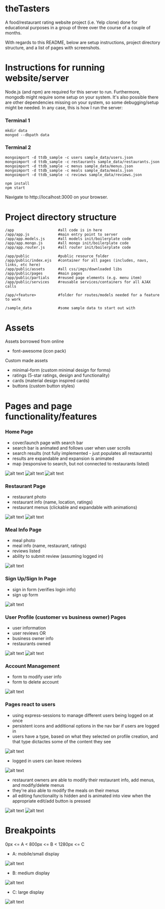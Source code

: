 # theTasters

A food/restaurant rating website project (i.e. Yelp clone) done for educational purposes in a group of three over the course of a couple of months.

With regards to this README, below are setup instructions, project directory structure, and a list of pages with screenshots.

# Instructions for running website/server

Node.js (and npm) are required for this server to run. Furthermore, mongodb might require some setup on your system. It's also possible there are other dependencies missing on your system, so some debugging/setup might be needed. In any case, this is how I run the server:

### Terminal 1
```
mkdir data
mongod --dbpath data
```

### Terminal 2
```
mongoimport -d ttdb_sample -c users sample_data/users.json
mongoimport -d ttdb_sample -c restaurants sample_data/restaurants.json
mongoimport -d ttdb_sample -c menus sample_data/menus.json
mongoimport -d ttdb_sample -c meals sample_data/meals.json
mongoimport -d ttdb_sample -c reviews sample_data/reviews.json

npm install
npm start
```

Navigate to http://localhost:3000 on your browser.

# Project directory structure

```
/app                    #all code is in here
/app/app.js             #main entry point to server
/app/app.models.js      #all models init/boilerplate code
/app/app.mongo.js       #all mongo init/boilerplate code
/app/app.router.js      #all router init/boilerplate code

/app/public             #public resource folder
/app/public/index.ejs   #container for all pages (includes, navs, links, etc here)
/app/public/assets      #all css/imgs/downloaded libs
/app/public/pages       #main pages
/app/public/partials    #reused page elements (e.g. menu item)
/app/public/services    #reusable services/containers for all AJAX calls

/app/<feature>          #folder for routes/models needed for a feature to work

/sample_data            #some sample data to start out with
```

# Assets

Assets borrowed from online
- font-awesome (icon pack)

Custom made assets
- minimal-form (custom minimal design for forms)
- ratings (5-star ratings, design and functionality)
- cards (material design inspired cards)
- buttons (custom button styles)

# Pages and page functionality/features

### Home Page
- cover/launch page with search bar
- search bar is animated and follows user when user scrolls
- search results (not fully implemented - just populates all restaurants)
- results are expandable and expansion is animated
- map (responsive to search, but not connected to restaurants listed)

![alt text](http://i.imgur.com/kiADvaw.jpg)
![alt text](http://i.imgur.com/hzIScY7.png)
![alt text](http://i.imgur.com/Jj2fAhs.png)

### Restaurant Page
- restaurant photo
- restaurant info (name, location, ratings)
- restaurant menus (clickable and expandable with animations)

![alt text](http://i.imgur.com/NyFP92S.png)
![alt text](http://i.imgur.com/PmxPzLd.png)

### Meal Info Page
- meal photo
- meal info (name, restaurant, ratings)
- reviews listed
- ability to submit review (assuming logged in)

![alt text](http://i.imgur.com/LObE5KR.png)

### Sign Up/Sign In Page
- sign in form (verifies login info)
- sign up form

![alt text](http://i.imgur.com/6b6sAui.png)

### User Profile (customer vs business owner) Pages
- user information
- user reviews
OR
- business owner info
- restaurants owned

![alt text](http://i.imgur.com/7AJppe8.png)
![alt text](http://i.imgur.com/zUjaPzd.png)

### Account Management
- form to modify user info
- form to delete account

![alt text](http://i.imgur.com/9qiDF7p.png)

### Pages react to users
- using express-sessions to manage different users being logged on at once
- persistent icons and additional options in the nav bar if users are logged in
- users have a type, based on what they selected on profile creation, and that type dictactes some of the content they see

![alt text](http://i.imgur.com/AuztNHU.jpg)

- logged in users can leave reviews

![alt text](http://i.imgur.com/q9XaGUE.png)

- restaurant owners are able to modify their restaurant info, add menus, and modify/delete menus
- they're also able to modify the meals on their menus
- all editing functionality is hidden and is animated into view when the appropriate edit/add button is pressed

![alt text](http://i.imgur.com/EGTSY4h.png)
![alt text](http://i.imgur.com/ISxCLKJ.png)


# Breakpoints

0px <= A < 800px <= B < 1280px <= C

- A: mobile/small display

![alt text](http://i.imgur.com/nx9ZaUC.png)

- B: medium display

![alt text](http://i.imgur.com/OUYlH1a.png)

- C: large display

![alt text](http://i.imgur.com/LObE5KR.png)
